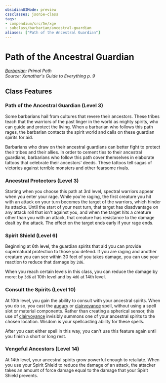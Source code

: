 ```yaml
---
obsidianUIMode: preview
cssclasses: json5e-class
tags:
- compendium/src/5e/xge
- subclass/barbarian/ancestral-guardian
aliases: ["Path of the Ancestral Guardian"]
---
```

# Path of the Ancestral Guardian
*[Barbarian](barbarian.md): Primal Path*  
*Source: Xanathar's Guide to Everything p. 9*  


## Class Features

### Path of the Ancestral Guardian (Level 3)

Some barbarians hail from cultures that revere their ancestors. These tribes teach that the warriors of the past linger in the world as mighty spirits, who can guide and protect the living. When a barbarian who follows this path rages, the barbarian contacts the spirit world and calls on these guardian spirits for aid.

Barbarians who draw on their ancestral guardians can better fight to protect their tribes and their allies. In order to cement ties to their ancestral guardians, barbarians who follow this path cover themselves in elaborate tattoos that celebrate their ancestors' deeds. These tattoos tell sagas of victories against terrible monsters and other fearsome rivals.

### Ancestral Protectors (Level 3)

Starting when you choose this path at 3rd level, spectral warriors appear when you enter your rage. While you're raging, the first creature you hit with an attack on your turn becomes the target of the warriors, which hinder its attacks. Until the start of your next turn, that target has disadvantage on any attack roll that isn't against you, and when the target hits a creature other than you with an attack, that creature has resistance to the damage dealt by the attack. The effect on the target ends early if your rage ends.

### Spirit Shield (Level 6)

Beginning at 6th level, the guardian spirits that aid you can provide supernatural protection to those you defend. If you are raging and another creature you can see within 30 feet of you takes damage, you can use your reaction to reduce that damage by `2d6`.

When you reach certain levels in this class, you can reduce the damage by more: by `3d6` at 10th level and by `4d6` at 14th level.

### Consult the Spirits (Level 10)

At 10th level, you gain the ability to consult with your ancestral spirits. When you do so, you cast the [augury](/2-Mechanics/CLI/spells/augury.md) or [clairvoyance](/2-Mechanics/CLI/spells/clairvoyance.md) spell, without using a spell slot or material components. Rather than creating a spherical sensor, this use of [clairvoyance](/2-Mechanics/CLI/spells/clairvoyance.md) invisibly summons one of your ancestral spirits to the chosen location. Wisdom is your spellcasting ability for these spells.

After you cast either spell in this way, you can't use this feature again until you finish a short or long rest.

### Vengeful Ancestors (Level 14)

At 14th level, your ancestral spirits grow powerful enough to retaliate. When you use your Spirit Shield to reduce the damage of an attack, the attacker takes an amount of force damage equal to the damage that your Spirit Shield prevents.
